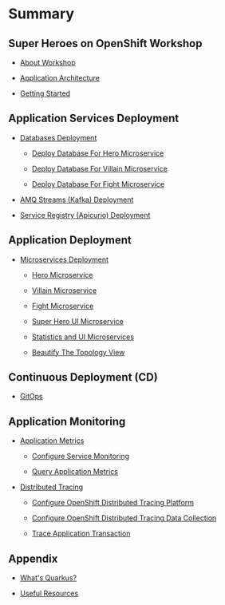# Summary​

## Super Heroes on OpenShift Workshop

- [About Workshop](super-heroes-on-openshift-workshop/about-workshop.md)

- [Application Architecture](super-heroes-on-openshift-workshop/architecture.md)

- [Getting Started](super-heroes-on-openshift-workshop/getting-started.md)

## Application Services Deployment

- [Databases Deployment](application-services-deployment/database-deployment.md)

  - [Deploy Database For Hero Microservice](application-services-deployment/hero-database.md)

  - [Deploy Database For Villain Microservice](application-services-deployment/villain-database.md)

  - [Deploy Database For Fight Microservice](application-services-deployment/fight-database.md)

- [AMQ Streams (Kafka) Deployment](application-services-deployment/kafka-deployment.md)

- [Service Registry (Apicurio) Deployment](application-services-deployment/service-registry-deployment.md)

## Application Deployment

- [Microservices Deployment](application-deployment/microservices-deployment.md)

  - [Hero Microservice](application-deployment/hero-microservice.md)

  - [Villain Microservice](application-deployment/villain-microservice.md)

  - [Fight Microservice](application-deployment/fight-microservice.md)

  - [Super Hero UI Microservice](application-deployment/super-hero-ui-microservice.md)

  - [Statistics and UI Microservices](application-deployment/statistics-and-ui-microservices.md)

  - [Beautify The Topology View](application-deployment/beautify-topology.md)

## Continuous Deployment (CD)

- [GitOps](continuous-deployment/gitops.md)

## Application Monitoring

- [Application Metrics](application-monitoring/application-metrics.md)

  - [Configure Service Monitoring](application-monitoring/configure-service-monitoring.md)

  - [Query Application Metrics](application-monitoring/query-application-metric.md)

<!-- - [Monitor Application with Grafana](application-monitoring/monitor-app-with-grafana.md)

  - [Create Grafana Instance](application-monitoring/create-grafana-instance.md)

  - [Setup Grafana Datasource](application-monitoring/setup-grafana-datasource.md)

  - [Create Grafana Dashboard](application-monitoring/create-grafana-dashboard.md) -->

- [Distributed Tracing](application-monitoring/distributed-tracing.md)

  - [Configure OpenShift Distributed Tracing Platform](application-monitoring/configure-distributed-tracing-platform.md)

  - [Configure OpenShift Distributed Tracing Data Collection](application-monitoring/configure-distributed-tracing-data-collection.md)

  - [Trace Application Transaction](application-monitoring/trace-application-transaction.md)

<!-- ## Application Management

- [Service Mesh](application-management/service-mesh.md) -->

## Appendix

- [What's Quarkus?](appendix/quarkus.md)

- [Useful Resources](appendix/useful-resources.md)

